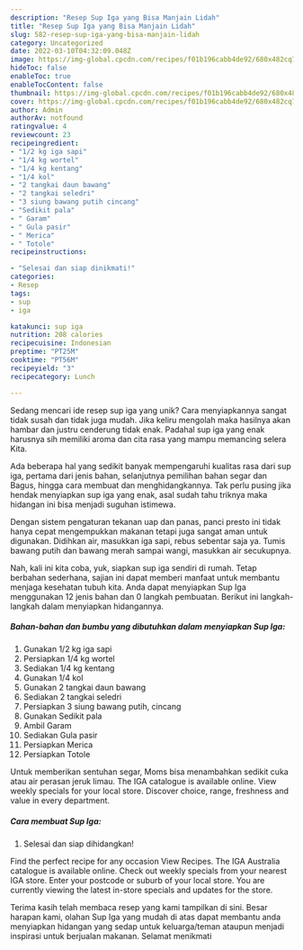 ```yaml
---
description: "Resep Sup Iga yang Bisa Manjain Lidah"
title: "Resep Sup Iga yang Bisa Manjain Lidah"
slug: 582-resep-sup-iga-yang-bisa-manjain-lidah
category: Uncategorized
date: 2022-03-10T04:32:09.048Z
image: https://img-global.cpcdn.com/recipes/f01b196cabb4de92/680x482cq70/sup-iga-foto-resep-utama.jpg
hideToc: false
enableToc: true
enableTocContent: false
thumbnail: https://img-global.cpcdn.com/recipes/f01b196cabb4de92/680x482cq70/sup-iga-foto-resep-utama.jpg
cover: https://img-global.cpcdn.com/recipes/f01b196cabb4de92/680x482cq70/sup-iga-foto-resep-utama.jpg
author: Admin
authorAv: notfound
ratingvalue: 4
reviewcount: 23
recipeingredient:
- "1/2 kg iga sapi"
- "1/4 kg wortel"
- "1/4 kg kentang"
- "1/4 kol"
- "2 tangkai daun bawang"
- "2 tangkai seledri"
- "3 siung bawang putih cincang"
- "Sedikit pala"
- " Garam"
- " Gula pasir"
- " Merica"
- " Totole"
recipeinstructions:

- "Selesai dan siap dinikmati!"
categories:
- Resep
tags:
- sup
- iga

katakunci: sup iga 
nutrition: 208 calories
recipecuisine: Indonesian
preptime: "PT25M"
cooktime: "PT56M"
recipeyield: "3"
recipecategory: Lunch

---
```





Sedang mencari ide resep sup iga yang unik? Cara menyiapkannya sangat tidak susah dan tidak juga mudah. Jika keliru mengolah maka hasilnya akan hambar dan justru cenderung tidak enak. Padahal sup iga yang enak harusnya sih memiliki aroma dan cita rasa yang mampu memancing selera Kita.





Ada beberapa hal yang sedikit banyak mempengaruhi kualitas rasa dari sup iga, pertama dari jenis bahan, selanjutnya pemilihan bahan segar dan Bagus, hingga cara membuat dan menghidangkannya. Tak perlu pusing jika hendak menyiapkan sup iga yang enak,      asal sudah tahu triknya maka hidangan ini bisa menjadi suguhan istimewa.














Dengan sistem pengaturan tekanan uap dan panas, panci presto ini tidak hanya cepat mengempukkan makanan tetapi juga sangat aman untuk digunakan. Didihkan air, masukkan iga sapi, rebus sebentar saja ya. Tumis bawang putih dan bawang merah sampai wangi, masukkan air secukupnya.






Nah, kali ini kita coba, yuk, siapkan sup iga sendiri di rumah. Tetap berbahan sederhana, sajian ini dapat memberi manfaat untuk membantu menjaga kesehatan tubuh kita. Anda dapat menyiapkan Sup Iga menggunakan 12 jenis bahan dan 0 langkah pembuatan. Berikut ini langkah-langkah dalam menyiapkan hidangannya.

<!--inarticleads1-->

##### Bahan-bahan dan bumbu yang dibutuhkan dalam menyiapkan Sup Iga:

1. Gunakan 1/2 kg iga sapi
1. Persiapkan 1/4 kg wortel
1. Sediakan 1/4 kg kentang
1. Gunakan 1/4 kol
1. Gunakan 2 tangkai daun bawang
1. Sediakan 2 tangkai seledri
1. Persiapkan 3 siung bawang putih, cincang
1. Gunakan Sedikit pala
1. Ambil  Garam
1. Sediakan  Gula pasir
1. Persiapkan  Merica
1. Persiapkan  Totole


Untuk memberikan sentuhan segar, Moms bisa menambahkan sedikit cuka atau air perasan jeruk limau. The IGA catalogue is available online. View weekly specials for your local store. Discover choice, range, freshness and value in every department. 

<!--inarticleads2-->

##### Cara membuat Sup Iga:


1. Selesai dan siap dihidangkan!

Find the perfect recipe for any occasion View Recipes. The IGA Australia catalogue is available online. Check out weekly specials from your nearest IGA store. Enter your postcode or suburb of your local store. You are currently viewing the latest in-store specials and updates for the store. 

Terima kasih telah membaca resep yang kami tampilkan di sini. Besar harapan kami, olahan Sup Iga yang mudah di atas dapat membantu anda menyiapkan hidangan yang sedap untuk keluarga/teman ataupun menjadi inspirasi untuk berjualan makanan. Selamat menikmati
